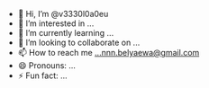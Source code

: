 - 👋 Hi, I’m @v3330l0a0eu
- 👀 I’m interested in ...
- 🌱 I’m currently learning ...
- 💞️ I’m looking to collaborate on ...
- 📫 How to reach me ...nnn.belyaewa@gmail.com
- 😄 Pronouns: ...
- ⚡ Fun fact: ...

<!---
v3330l0a0eu/v3330l0a0eu is a ✨ special ✨ repository because its `README.md` (this file) appears on your GitHub profile.
You can click the Preview link to take a look at your changes.
--->
